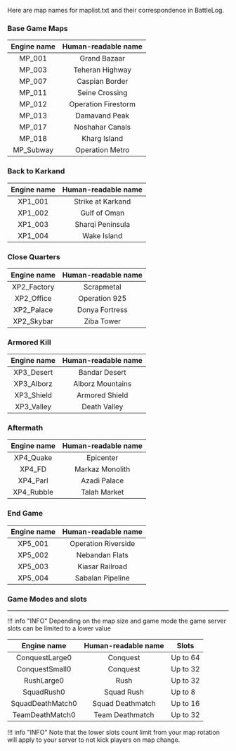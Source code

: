 Here are map names for maplist.txt and their correspondence in BattleLog.

### Base Game Maps

| **Engine name** | **Human-readable name** |
|:---------------:|:-----------------------:|
| MP_001          | Grand Bazaar            |
| MP_003          | Teheran Highway         |
| MP_007          | Caspian Border          |
| MP_011          | Seine Crossing          |
| MP_012          | Operation Firestorm     |
| MP_013          | Damavand Peak           |
| MP_017          | Noshahar Canals         |
| MP_018          | Kharg Island            |
| MP_Subway       | Operation Metro         |

### Back to Karkand

| **Engine name** | **Human-readable name** |
|:---------------:|:-----------------------:|
| XP1_001         | Strike at Karkand       |
| XP1_002         | Gulf of Oman            |
| XP1_003         | Sharqi Peninsula        |
| XP1_004         | Wake Island             |

### Close Quarters

| **Engine name** | **Human-readable name** |
|:---------------:|:-----------------------:|
| XP2_Factory     | Scrapmetal              |
| XP2_Office      | Operation 925           |
| XP2_Palace      | Donya Fortress          |
| XP2_Skybar      | Ziba Tower              |

### Armored Kill

| **Engine name** | **Human-readable name** |
|:---------------:|:-----------------------:|
| XP3_Desert      | Bandar Desert           |
| XP3_Alborz      | Alborz Mountains        |
| XP3_Shield      | Armored Shield          |
| XP3_Valley      | Death Valley            |

### Aftermath

| **Engine name** | **Human-readable name** |
|:---------------:|:-----------------------:|
| XP4_Quake       | Epicenter               |
| XP4_FD          | Markaz Monolith         |
| XP4_Parl        | Azadi Palace            |
| XP4_Rubble      | Talah Market            |

### End Game

| **Engine name** | **Human-readable name** |
|:---------------:|:-----------------------:|
| XP5_001         | Operation Riverside     |
| XP5_002         | Nebandan Flats          |
| XP5_003         | Kiasar Railroad         |
| XP5_004         | Sabalan Pipeline        |

### Game Modes and slots
--------------------

!!! info "INFO"
	Depending on the map size and game mode the game server slots can be limited to a lower value

|  **Engine name** | **Human-readable name** | **Slots** |
|:----------------:|:-----------------------:|-----------|
| ConquestLarge0   | Conquest                | Up to 64  |
| ConquestSmall0   | Conquest                | Up to 32  |
| RushLarge0       | Rush                    | Up  to 32 |
| SquadRush0       | Squad Rush              | Up to 8   |
| SquadDeathMatch0 | Squad Deathmatch        | Up to 16  |
| TeamDeathMatch0  | Team Deathmatch         | Up to 32  |

!!! info "INFO"
	Note that the lower slots count limit from your map rotation will apply to your server to not kick players on map change.